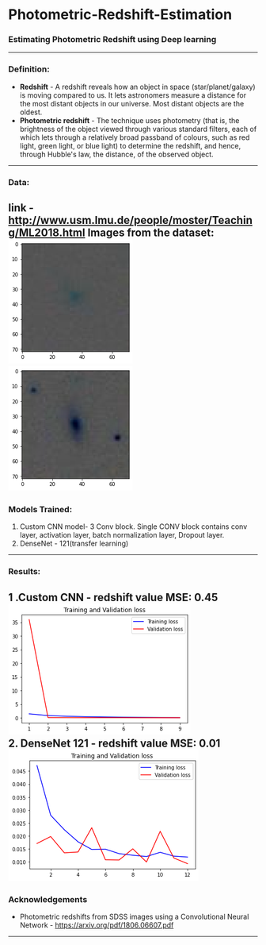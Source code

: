 # Photometric-Redshift-Estimation
### Estimating Photometric Redshift using Deep learning
---
### Definition:
* **Redshift** - A redshift reveals how an object in space (star/planet/galaxy) is moving compared to us. It lets astronomers measure a distance for the most distant objects in our universe. Most distant objects are the oldest.
* **Photometric redshift** - The technique uses photometry (that is, the brightness of the object viewed through various standard filters, each of which lets through a relatively broad passband of colours, such as red light, green light, or blue light) to determine the redshift, and hence, through Hubble's law, the distance, of the observed object.

---
### Data:
link - http://www.usm.lmu.de/people/moster/Teaching/ML2018.html
Images from the dataset:
<br>
![](images/img1.png)
<br>
![](images/img2.png)
---
### Models Trained:
1. Custom CNN model- 3 Conv block. Single CONV block contains conv layer, activation layer, batch normalization layer, Dropout layer.
2.  DenseNet - 121(transfer learning)
---
### Results:

1 .Custom CNN - redshift value MSE: 0.45
<br>
![](Results/loss_redshift_cnn.png)
<br>
2. DenseNet 121 - redshift value MSE: 0.01
<br>
![](Results/loss_redshift_densenet.png)
---
### Acknowledgements
- Photometric redshifts from SDSS images using a Convolutional
Neural Network -  https://arxiv.org/pdf/1806.06607.pdf
---

